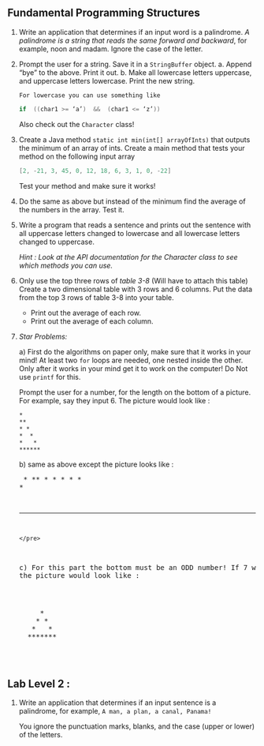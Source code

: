 ## Fundamental Programming Structures

1. Write an application that determines if an input word is a palindrome.
_A palindrome is a string that reads the same forward and backward_, for example, noon  and  madam.
Ignore the case of the letter.

2.  Prompt the user for a string.  Save it in a `StringBuffer` object.
    a. Append  “bye”  to the above.  Print it out.
    b. Make all lowercase letters uppercase, and uppercase letters lowercase.  Print the new string.

        For lowercase you can use something like

	```java
	if  ((char1 >= ‘a’)  &&  (char1 <= ‘z’))
	```
	
	Also check out the `Character` class!

3. Create a Java method `static int min(int[] arrayOfInts)` that outputs
the minimum of an array of ints. Create a main method that tests
your method on the following input array

    ```java
    [2, -21, 3, 45, 0, 12, 18, 6, 3, 1, 0, -22]
    ```

    Test your method and make sure it works!

4. Do the same as above but instead of the minimum find the average of
the numbers in the array.  Test it.
3. Write a program that reads a sentence and prints out the sentence with
all uppercase letters changed to lowercase and all lowercase letters changed to uppercase.

    _Hint :  Look at the API documentation for the  Character  class to see which methods you can use._

5. Only use the top three rows of _table 3-8_ (Will have to attach this table)
   Create a two dimensional table with  3  rows and  6  columns.
   Put the data from the top 3 rows of table 3-8 into your table.

    * Print out the average of each row.
    * Print out the average of each column.


6. *Star Problems:*

   a) First do the algorithms on paper only, make sure that it works in your
   mind! At least two `for` loops are needed, one nested inside the other.
   Only after it works in your mind get it to work on the computer! Do Not use `printf` for this.

   Prompt the user for a number, for the length on the bottom of a picture.
   For example, say they input 6. The picture would look like :
   
      
       *
       **
       * *
       *  *
       *   *
       ******
      
	
    b) same as above except the picture looks like :
	   <pre>
	   *
       	  **
       	 * *
       	*  *
       *   *
      ******
       </pre>
       

       
    c) For this part the bottom must be an ODD number!  If 7 was entered the picture would
    look like :
       
      <pre>
        *
       * *
      *   *
     *******
      </pre>
       
Lab Level 2 :
---
1. Write an application that determines if an input sentence is a palindrome, for
example,  `A man, a plan, a canal, Panama!`

    You ignore the punctuation marks, blanks, and the case (upper or lower) of the letters.

